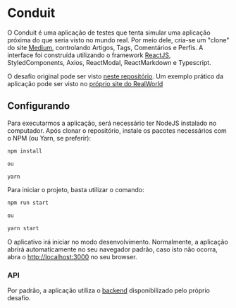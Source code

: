 # Conduit

O Conduit é uma aplicação de testes que tenta simular uma aplicação próxima do que seria visto no mundo real. Por meio dele, cria-se um "clone" do site [Medium](https://medium.com), controlando Artigos, Tags, Comentários e Perfis. A interface foi construída utilizando o framework [ReactJS](https://reactjs.org/), StyledComponents, Axios, ReactModal, ReactMarkdown e Typescript.

O desafio original pode ser visto [neste repositório](https://github.com/gothinkster/realworld). Um exemplo prático da aplicação pode ser visto no [próprio site do RealWorld](https://demo.realworld.io/)

## Configurando

Para executarmos a aplicação, será necessário ter NodeJS instalado no computador. Após clonar o repositório, instale os pacotes necessários com o NPM (ou Yarn, se preferir):

```bash
npm install

ou

yarn
```

Para iniciar o projeto, basta utilizar o comando:

```bash
npm run start

ou

yarn start
```

O aplicativo irá iniciar no modo desenvolvimento. Normalmente, a aplicação abrirá automaticamente no seu navegador padrão, caso isto não ocorra, abra o [http://localhost:3000](http://localhost:3000) no seu browser.

### API

Por padrão, a aplicação utiliza o [backend](https://github.com/gothinkster/realworld/tree/master/api) disponibilizado pelo próprio desafio.
